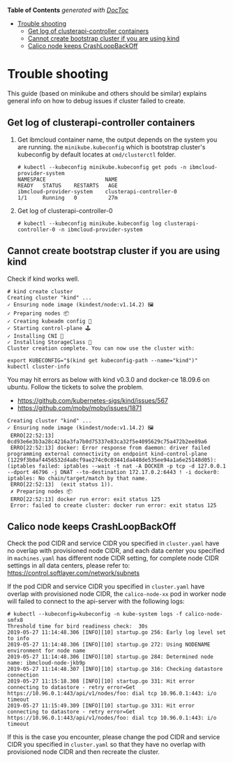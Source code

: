 <!-- START doctoc generated TOC please keep comment here to allow auto update -->
<!-- DON'T EDIT THIS SECTION, INSTEAD RE-RUN doctoc TO UPDATE -->
**Table of Contents**  *generated with [DocToc](https://github.com/thlorenz/doctoc)*

- [Trouble shooting](#trouble-shooting)
  - [Get log of clusterapi-controller containers](#get-log-of-clusterapi-controller-containers)
  - [Cannot create bootstrap cluster if you are using kind](#cannot-create-bootstrap-cluster-if-you-are-using-kind)
  - [Calico node keeps CrashLoopBackOff](#calico-node-keeps-crashloopbackoff)

<!-- END doctoc generated TOC please keep comment here to allow auto update -->

# Trouble shooting

This guide (based on minikube and others should be similar) explains general info on how to debug issues if cluster failed to create.

## Get log of clusterapi-controller containers

1. Get ibmcloud container name, the output depends on the system you are running.
   the `minikube.kubeconfig` which is bootstrap cluster's kubeconfig by default locates at `cmd/clusterctl` folder.

   ```
   # kubectl --kubeconfig minikube.kubeconfig get pods -n ibmcloud-provider-system
   NAMESPACE                   NAME                                     READY   STATUS    RESTARTS   AGE
   ibmcloud-provider-system    clusterapi-controller-0                  1/1     Running   0          27m
   ```

2. Get log of clusterapi-controller-0

   ```
   # kubectl --kubeconfig minikube.kubeconfig log clusterapi-controller-0 -n ibmcloud-provider-system
   ```

## Cannot create bootstrap cluster if you are using kind
   
   Check if kind works well.

   ```
   # kind create cluster
   Creating cluster "kind" ...
   ✓ Ensuring node image (kindest/node:v1.14.2) 🖼
   ✓ Preparing nodes 📦
   ✓ Creating kubeadm config 📜
   ✓ Starting control-plane 🕹️
   ✓ Installing CNI 🔌
   ✓ Installing StorageClass 💾
   Cluster creation complete. You can now use the cluster with:

   export KUBECONFIG="$(kind get kubeconfig-path --name="kind")"
   kubectl cluster-info
   ```

   You may hit errors as below with kind v0.3.0 and docker-ce 18.09.6 on ubuntu.
   Follow the tickets to solve the problem.
   - https://github.com/kubernetes-sigs/kind/issues/567
   - https://github.com/moby/moby/issues/1871
   ```
   Creating cluster "kind" ...
   ✓ Ensuring node image (kindest/node:v1.14.2) 🖼
    ERRO[22:52:13] 0cd93e6e3b3a28c4216a3fa7b0d75337e83ca32f5e4095629c75a472b2ee89a6
    ERRO[22:52:13] docker: Error response from daemon: driver failed programming external connectivity on endpoint kind-control-plane (1229f3b0af4456532d4a8cf9ae274c0c03441da448de535ee94a1a6e25148d05):  (iptables failed: iptables --wait -t nat -A DOCKER -p tcp -d 127.0.0.1 --dport 46796 -j DNAT --to-destination 172.17.0.2:6443 ! -i docker0: iptables: No chain/target/match by that name.
    ERRO[22:52:13]  (exit status 1)).
    ✗ Preparing nodes 📦
    ERRO[22:52:13] docker run error: exit status 125
    Error: failed to create cluster: docker run error: exit status 125
   ```

## Calico node keeps CrashLoopBackOff

Check the pod CIDR and service CIDR you specified in `cluster.yaml` have no overlap with provisioned node CIDR, and each data center you specified in `machines.yaml` has different node CIDR setting, for complete node CIDR settings in all data centers, please refer to: https://control.softlayer.com/network/subnets

If the pod CIDR and service CIDR you specified in `cluster.yaml` have overlap with provisioned node CIDR, the `calico-node-xx` pod in worker node will failed to connect to the api-server with the following logs:

   ```
   # kubectl --kubeconfig=kubeconfig -n kube-system logs -f calico-node-smfx8
   Threshold time for bird readiness check:  30s
   2019-05-27 11:14:48.306 [INFO][10] startup.go 256: Early log level set to info
   2019-05-27 11:14:48.306 [INFO][10] startup.go 272: Using NODENAME environment for node name
   2019-05-27 11:14:48.306 [INFO][10] startup.go 284: Determined node name: ibmcloud-node-jkb9p
   2019-05-27 11:14:48.307 [INFO][10] startup.go 316: Checking datastore connection
   2019-05-27 11:15:18.308 [INFO][10] startup.go 331: Hit error connecting to datastore - retry error=Get https://10.96.0.1:443/api/v1/nodes/foo: dial tcp 10.96.0.1:443: i/o timeout
   2019-05-27 11:15:49.309 [INFO][10] startup.go 331: Hit error connecting to datastore - retry error=Get https://10.96.0.1:443/api/v1/nodes/foo: dial tcp 10.96.0.1:443: i/o timeout
   ```

If this is the case you encounter, please change the pod CIDR and service CIDR you specified in `cluster.yaml` so that they have no overlap with provisioned node CIDR and then recreate the cluster.
